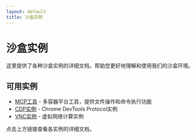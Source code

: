 ```yaml
---
layout: default
title: 沙盒实例
---
```


# 沙盒实例

这里提供了各种沙盒实例的详细文档，帮助您更好地理解和使用我们的沙盒环境。

## 可用实例

* [MCP工具](instance/mcp.html) - 多容器平台工具，提供文件操作和命令执行功能
* [CDP实例](instance/cdp.html) - Chrome DevTools Protocol实例
* [VNC实例](instance/vnc.html) - 虚拟网络计算实例

点击上方链接查看各实例的详细文档。 